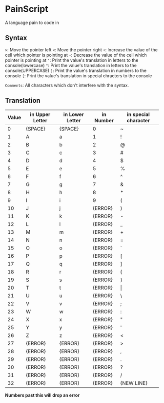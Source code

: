 # PainScript

A language pain to code in

## Syntax

`>`: Move the pointer left
`<`: Move the pointer right
`+`: Increase the value of the cell which pointer is pointing at
`-`: Decrease the value of the cell which pointer is pointing at
`'`: Print the value's translation in letters to the console(lowercase)
`"`: Print the value's translation in letters to the console(UPPERCASE)
`]`: Print the value's translation in numbers to the console
`[`: Print the value's translation in special chracters to the console

`Comments`: All characters which don't interfere with the syntax.

## Translation

| Value | in Upper Letter | in Lower Letter | in Number | in special character |
| ----- | --------------- | --------------- | --------- | -------------------- |
| 0     | {SPACE}         | {SPACE}         | 0         | ~                    |
| 1     | A               | a               | 1         | !                    |
| 2     | B               | b               | 2         | @                    |
| 3     | C               | c               | 3         | #                    |
| 4     | D               | d               | 4         | $                    |
| 5     | E               | e               | 5         | %                    |
| 6     | F               | f               | 6         | ^                    |
| 7     | G               | g               | 7         | &                    |
| 8     | H               | h               | 8         | *                    |
| 9     | I               | i               | 9         | (                    |
| 10    | J               | j               | {ERROR}   | )                    |
| 11    | K               | k               | {ERROR}   | -                    |
| 12    | L               | l               | {ERROR}   | _                    |
| 13    | M               | m               | {ERROR}   | +                    |
| 14    | N               | n               | {ERROR}   | =                    |
| 15    | O               | o               | {ERROR}   | \`                   |
| 16    | P               | p               | {ERROR}   | \[                   |
| 17    | Q               | q               | {ERROR}   | \]                   |
| 18    | R               | r               | {ERROR}   | {                    |
| 19    | S               | s               | {ERROR}   | }                    |
| 20    | T               | t               | {ERROR}   | \|                   |
| 21    | U               | u               | {ERROR}   | \                    |
| 22    | V               | v               | {ERROR}   | ;                    |
| 23    | W               | w               | {ERROR}   | :                    |
| 24    | X               | x               | {ERROR}   | "                    |
| 25    | Y               | y               | {ERROR}   | '                    |
| 26    | Z               | z               | {ERROR}   | <                    |
| 27    | {ERROR}         | {ERROR}         | {ERROR}   | >                    |
| 28    | {ERROR}         | {ERROR}         | {ERROR}   | ,                    |
| 29    | {ERROR}         | {ERROR}         | {ERROR}   | .                    |
| 30    | {ERROR}         | {ERROR}         | {ERROR}   | ?                    |
| 31    | {ERROR}         | {ERROR}         | {ERROR}   | /                    |
| 32    | {ERROR}         | {ERROR}         | {ERROR}   | {NEW LINE}           |

**Numbers past this will drop an error**